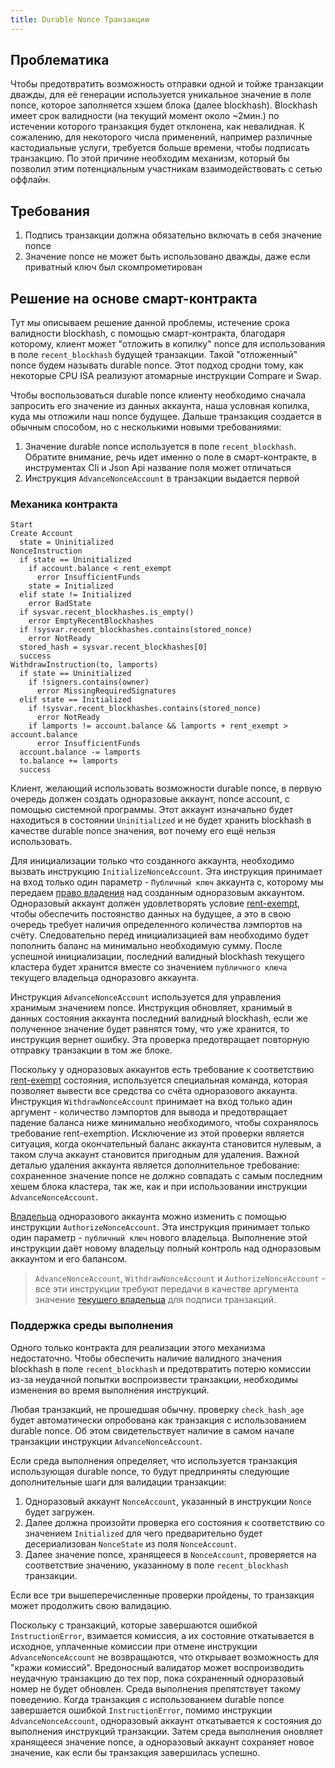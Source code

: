 ```yaml
---
title: Durable Nonce Транзакции
---
```


## Проблематика

Чтобы предотвратить возможность отправки одной и тойже транзакции дважды, для её генерации используется уникальное значение в поле nonce, которое заполняется хэшем блока (далее blockhash). Blockhash имеет срок валидности (на текущий момент около ~2мин.) по истечении которого транзакция будет отклонена, как невалидная. К сожалению, для некоторого числа применений, например различные кастодиальные услуги, требуется больше времени, чтобы подписать транзакцию. По этой причине необходим механизм, который бы позволил этим потенциальным участникам взаимодействовать с сетью оффлайн.

## Требования

1. Подпись транзакции должна обязательно включать в себя значение nonce
2. Значение nonce не может быть использовано дважды, даже если приватный ключ был скомпрометирован

## Решение на основе смарт-контракта

Тут мы описываем решение данной проблемы, истечение срока валидности blockhash, с помощью смарт-контракта, благодаря которому, клиент может "отложить в копилку" nonce для использования в поле `recent_blockhash` будущей транзакции. Такой "отложенный" nonce будем называть durable nonce. Этот подход сродни тому, как некоторые CPU ISA реализуют атомарные инструкции Compare и Swap.

Чтобы воспользоваться durable nonce клиенту необходимо сначала запросить его значение из данных аккаунта, наша условная копилка, куда мы отложили наш nonce будущее. Дальше транзакция создается в обычным способом, но с несколькими новыми требованиями:

1. Значение durable nonce используется в поле `recent_blockhash`. Обратите внимание, речь идет именно о поле в смарт-контракте, в инструментах Cli и Json Api название поля может отличаться
2. Инструкция `AdvanceNonceAccount` в транзакции выдается первой

### Механика контракта

```text
Start
Create Account
  state = Uninitialized
NonceInstruction
  if state == Uninitialized
    if account.balance < rent_exempt
      error InsufficientFunds
    state = Initialized
  elif state != Initialized
    error BadState
  if sysvar.recent_blockhashes.is_empty()
    error EmptyRecentBlockhashes
  if !sysvar.recent_blockhashes.contains(stored_nonce)
    error NotReady
  stored_hash = sysvar.recent_blockhashes[0]
  success
WithdrawInstruction(to, lamports)
  if state == Uninitialized
    if !signers.contains(owner)
      error MissingRequiredSignatures
  elif state == Initialized
    if !sysvar.recent_blockhashes.contains(stored_nonce)
      error NotReady
    if lamports != account.balance && lamports + rent_exempt > account.balance
      error InsufficientFunds
  account.balance -= lamports
  to.balance += lamports
  success
```

Клиент, желающий использовать возможности durable nonce, в первую очередь должен создать одноразовые аккаунт, nonce account, с помощью системной программы. Этот аккаунт изначально будет находиться в состоянии `Uninitialized` и не будет хранить blockhash в качестве durable nonce значения, вот почему его ещё нельзя использовать.

Для инициализации только что созданного аккаунта, необходимо вызвать инструкцию `InitializeNonceAccount`. Эта инструкция принимает на вход только один параметр - `Публичный ключ` аккаунта с, которому мы передаем [право владения](../offline-signing/durable-nonce.md#nonce-authority) над созданным одноразовым аккаунтом. Одноразовый аккаунт должен удовлетворять условие [rent-exempt](rent.md#two-tiered-rent-regime), чтобы обеспечить постоянство данных на будущее, а это в свою очередь требует наличия определенного количества лэмпортов на счёту. Следовательно перед инициализацией вам необходимо будет пополнить баланс на минимально необходимую сумму. После успешной инициализации, последний валидный blockhash текущего кластера будет хранится вместе со значением `публичного ключа` текущего владельца одноразовго аккаунта.

Инструкция `AdvanceNonceAccount` используется для управления хранимым значением nonce. Инструкция обновляет, хранимый в данных состояния аккаунта последний валидный blockhash, если же полученное значение будет равнятся тому, что уже хранится, то инструкция вернет ошибку. Эта проверка предотвращает повторную отправку транзакции в том же блоке.

Поскольку у одноразовых аккаунтов есть требование к соответствию [rent-exempt](rent.md#two-tiered-rent-regime) состояния, используется специальная команда, которая позволяет вывести все средства со счёта одноразового аккаунта. Инструкция `WithdrawNonceAccount` принимает на вход только адин аргумент - количество лэмпортов для вывода и предотвращает падение баланса ниже минимально необходимого, чтобы сохранялось требование rent-exemption. Исключение из этой проверки является ситуация, когда окончательный баланс аккаунта становится нулевым, а таком случа аккаунт становится пригодным для удаления. Важной деталью удаления аккаунта является дополнительное требование: сохраненное значение nonce не должно совпадать с самым последним хешем блока кластера, так же, как и при использовании инструкции `AdvanceNonceAccount`.

[Владельца](../offline-signing/durable-nonce.md#nonce-authority) одноразового аккаунта можно изменить с помощью инструкции `AuthorizeNonceAccount`. Эта инструкция принимает только один параметр - `публичный ключ` нового владельца. Выполнение этой инструкции даёт новому владельцу полный контроль над одноразовым аккаунтом и его балансом.

> `AdvanceNonceAccount`, `WithdrawNonceAccount` и `AuthorizeNonceAccount` - все эти инструкции требуют передачи в качестве аргумента значение [текущего владельца](../offline-signing/durable-nonce.md#nonce-authority) для подписи транзакций.

### Поддержка среды выполнения

Одного только контракта для реализации этого механизма недостаточно. Чтобы обеспечить наличие валидного значения blockhash в поле `recent_blockhash` и предотвратить потерю комиссии из-за неудачной попытки воспроизвести транзакции, необходимы изменения во время выполнения инструкций.

Любая транзакций, не прошедшая обычну. проверку `check_hash_age` будет автоматически опробована как транзакция с использованием durable nonce. Об этом свидетельствует наличие в самом начале транзакции инструкции `AdvanceNonceAccount`.

Если среда выполнения определяет, что используется транзакция использующая durable nonce, то будут предприняты следующие дополнительные шаги для валидации транзакции:

1. Одноразовый аккаунт `NonceAccount`, указанный в инструкции `Nonce` будет загружен.
2. Далее должна произойти проверка его состояния к соответствию со значением `Initialized` для чего предварительно будет десериализован `NonceState` из поля `NonceAccount`.
3. Далее значение nonce, хранящееся в `NonceAccount`, проверяется на соответствие значению, указанному в поле `recent_blockhash` транзакции.

Если все три вышеперечисленные проверки пройдены, то транзакция может продолжить свою валидацию.

Поскольку с транзакций, которые завершаются ошибкой `InstructionError`, взимается комиссия, а их состояние откатывается в исходное, уплаченные комиссии при отмене инструкции `AdvanceNonceAccount` не возвращаются, что открывает возможность для "кражи комиссий". Вредоносный валидатор может воспроизводить неудачную транзакцию до тех пор, пока сохраненный одноразовый номер не будет обновлен. Среда выполнения препятствует такому поведению. Когда транзакция с использованием durable nonce завершается ошибкой `InstructionError`, помимо инструкции `AdvanceNonceAccount`, одноразовый аккаунт откатывается к состояния до выполнения инструкций транзакции. Затем среда выполнения оновляет хранящееся значение nonce, а одноразовый аккаунт сохраняет новое значение, как если бы транзакция завершилась успешно.
